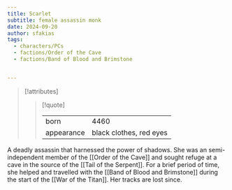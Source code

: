 ```yaml
---
title: Scarlet
subtitle: female assassin monk
date: 2024-09-20
author: sfakias
tags:
  - characters/PCs
  - factions/Order of the Cave
  - factions/Band of Blood and Brimstone


---
```

> [!attributes]
> 
> > [!quote]
> >
> > | | |
> > | --- | --- |
> > | born | 4460 |
> > | appearance | black clothes, red eyes |

A deadly assassin that harnessed the power of shadows. She was an semi-independent member of the [[Order of the Cave]] and sought refuge at a cave in the source of the [[Tail of the Serpent]]. For a brief period of time, she helped and travelled with the [[Band of Blood and Brimstone]] during the start of the [[War of the Titan]]. Her tracks are lost since.